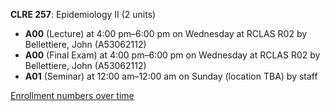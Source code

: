 **CLRE 257**: Epidemiology II (2 units)

- **A00** (Lecture) at 4:00 pm–6:00 pm on Wednesday at RCLAS R02 by Bellettiere, John (A53062112)
- **A00** (Final Exam) at 4:00 pm–6:00 pm on Wednesday at RCLAS R02 by Bellettiere, John (A53062112)
- **A01** (Seminar) at 12:00 am–12:00 am on Sunday (location TBA) by staff

[Enrollment numbers over time](./CLRE257.tsv)
